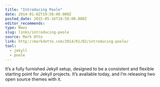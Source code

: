 ```yaml
---
title: "Introducing Poole"
date: 2014-01-02T19:58:00.000Z
posted_date: 2015-05-16T18:58:00.000Z
editor_recommends:
type: News
slug: links/introducing-poole
source: Mark Otto
link: http://markdotto.com/2014/01/02/introducing-poole/
tool:
  - jekyll
  - poole
---
```

It’s a fully furnished Jekyll setup, designed to be a consistent and flexible starting point for Jekyll projects. It’s available today, and I’m releasing two open source themes with it.



